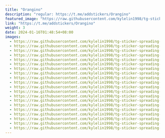 ```yaml
---
title: "Orangino"
description: "regular: https://t.me/addstickers/Orangino"
featured_image: "https://raw.githubusercontent.com/kylelin1998/tg-sticker-spreading-worldwide-images/main/img/d8827a6f-cdfa-4b9d-b370-84abba6ff1f6.jpg"
link: "https://t.me/addstickers/Orangino"
weight: 3
date: 2024-01-16T01:48:54+08:00
images:
  - https://raw.githubusercontent.com/kylelin1998/tg-sticker-spreading-worldwide-images/main/img/d8827a6f-cdfa-4b9d-b370-84abba6ff1f6.jpg
  - https://raw.githubusercontent.com/kylelin1998/tg-sticker-spreading-worldwide-images/main/img/087f607f-17d0-4033-9eb5-1414cf1d0453.jpg
  - https://raw.githubusercontent.com/kylelin1998/tg-sticker-spreading-worldwide-images/main/img/7d697594-c436-44f3-87b7-f2bebdab60fe.jpg
  - https://raw.githubusercontent.com/kylelin1998/tg-sticker-spreading-worldwide-images/main/img/fe6cf075-0b03-4212-b03d-7926a45efed6.jpg
  - https://raw.githubusercontent.com/kylelin1998/tg-sticker-spreading-worldwide-images/main/img/f2a2969d-2725-4904-953b-7180802716a4.jpg
  - https://raw.githubusercontent.com/kylelin1998/tg-sticker-spreading-worldwide-images/main/img/7e8c0437-1e7f-4bc3-b830-985ac15e18fd.jpg
  - https://raw.githubusercontent.com/kylelin1998/tg-sticker-spreading-worldwide-images/main/img/0390f559-674a-402f-b19c-1d1569b29fe3.jpg
  - https://raw.githubusercontent.com/kylelin1998/tg-sticker-spreading-worldwide-images/main/img/5588fdfc-7caf-4eaf-992e-1b54ac2e61ce.jpg
  - https://raw.githubusercontent.com/kylelin1998/tg-sticker-spreading-worldwide-images/main/img/02322817-4be2-4b34-b47e-279a81a01a3f.jpg
  - https://raw.githubusercontent.com/kylelin1998/tg-sticker-spreading-worldwide-images/main/img/2e29fb90-f8a6-42df-8601-fb5ed3b06d50.jpg
  - https://raw.githubusercontent.com/kylelin1998/tg-sticker-spreading-worldwide-images/main/img/bc3e48fa-2097-490e-875b-a6764cf4f3ae.jpg
  - https://raw.githubusercontent.com/kylelin1998/tg-sticker-spreading-worldwide-images/main/img/6fc7c7fd-cf59-4b5a-ae0a-7363b5013684.jpg
  - https://raw.githubusercontent.com/kylelin1998/tg-sticker-spreading-worldwide-images/main/img/c3ba1120-1fa1-454c-a172-bb6f99282c16.jpg
  - https://raw.githubusercontent.com/kylelin1998/tg-sticker-spreading-worldwide-images/main/img/f6440fc0-55b5-42a3-8db1-0939bdba1717.jpg
  - https://raw.githubusercontent.com/kylelin1998/tg-sticker-spreading-worldwide-images/main/img/309e86e9-b138-42ff-b3a6-85cd371f4ea9.jpg
  - https://raw.githubusercontent.com/kylelin1998/tg-sticker-spreading-worldwide-images/main/img/0bdfd8c9-efac-4fde-baf4-0ffe6d9fc35a.jpg
  - https://raw.githubusercontent.com/kylelin1998/tg-sticker-spreading-worldwide-images/main/img/a7693431-0591-44a0-80fc-460c159eb4f5.jpg
  - https://raw.githubusercontent.com/kylelin1998/tg-sticker-spreading-worldwide-images/main/img/9ec051c8-28de-46d3-9307-752513e70f2d.jpg
  - https://raw.githubusercontent.com/kylelin1998/tg-sticker-spreading-worldwide-images/main/img/d36dd755-82f6-406c-b877-17d7a9865fc7.jpg
  - https://raw.githubusercontent.com/kylelin1998/tg-sticker-spreading-worldwide-images/main/img/213fd6a5-4c69-4aa2-b490-113c618deb25.jpg
---
```

